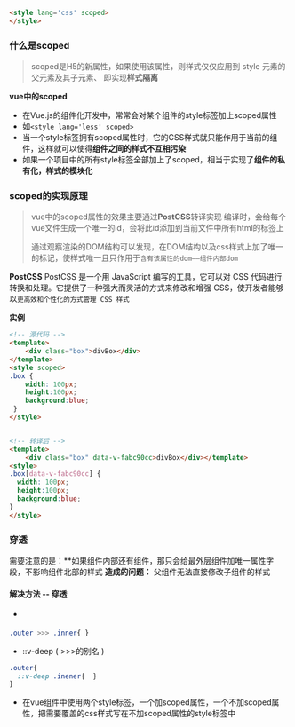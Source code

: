 ```html
<style lang='css' scoped>
</style>
```

### 什么是scoped

> scoped是H5的新属性，如果使用该属性，则样式仅仅应用到 style 元素的父元素及其子元素、
> 即实现**样式隔离**

**vue中的scoped**
* 在Vue.js的组件化开发中，常常会对某个组件的style标签加上scoped属性
* 如`<style lang='less' scoped>`
* 当一个style标签拥有scoped属性时，它的CSS样式就只能作用于当前的组件，这样就可以使得**组件之间的样式不互相污染**
* 如果一个项目中的所有style标签全部加上了scoped，相当于实现了**组件的私有化，样式的模块化**

### scoped的实现原理

> vue中的scoped属性的效果主要通过**PostCSS**转译实现
> 编译时，会给每个vue文件生成一个唯一的id，会将此id添加到当前文件中所有html的标签上
> 
> 通过观察渲染的DOM结构可以发现，在DOM结构以及css样式上加了唯一的标记，使样式唯一且只作用于`含有该属性的dom——组件内部dom`

**PostCSS**
PostCSS 是一个用 JavaScript 编写的工具，它可以对 CSS 代码进行转换和处理。它提供了一种强大而灵活的方式来修改和增强 CSS，使开发者能够以`更高效和个性化的方式管理 CSS 样式`

**实例**
```html
<!-- 源代码 -->
<template>
    <div class="box">divBox</div>
</template>
<style scoped>
.box {
    width: 100px;
    height:100px;
    background:blue;
 }
</style>


<!-- 转译后 -->
<template>
    <div class="box" data-v-fabc90cc>divBox</div></template>
<style>
.box[data-v-fabc90cc] {
  width: 100px;
  height:100px;
  background:blue;
}
</style>

```
### 穿透

需要注意的是：**如果组件内部还有组件，那只会给最外层组件加唯一属性字段，不影响组件北部的样式
**造成的问题：** 父组件无法直接修改子组件的样式

#### 解决方法 -- 穿透

* >>>
```css
.outer >>> .inner{ }
```
* ::v-deep ( >>>的别名 )
```css
.outer{
  ::v-deep .inener{  }
}
```


* 在vue组件中使用两个style标签，一个加scoped属性，一个不加scoped属性，把需要覆盖的css样式写在不加scoped属性的style标签中




